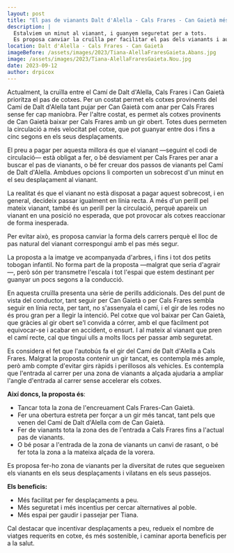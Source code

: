 ```yaml
---
layout: post
title: "El pas de vianants Dalt d'Alella - Cals Frares - Can Gaietà més segur, més ràpid"
description: |
  Estalviem un minut al vianant, i guanyem seguretat per a tots.
  Es proposa canviar la cruïlla per facilitar el pas dels vianants i augmentar la seguretat dels desplaçaments.
location: Dalt d'Alella - Cals Frares - Can Gaietà
imageBefore: /assets/images/2023/Tiana-AlellaFraresGaieta.Abans.jpg
image: /assets/images/2023/Tiana-AlellaFraresGaieta.Nou.jpg
date: 2023-09-12
author: drpicox
---
```


Actualment, la cruïlla entre el Camí de Dalt d'Alella, Cals Frares i Can Gaietà prioritza el pas de cotxes. Per un costat permet els cotxes provinents del Camí de Dalt d'Alella tant pujar per Can Gaietà com anar per Cals Frares sense fer cap maniobra. Per l'altre costat, es permet als cotxes provinents de Can Gaietà baixar per Cals Frares amb un gir obert. Totes dues permeten la circulació a més velocitat pel cotxe, que pot guanyar entre dos i fins a cinc segons en els seus desplaçaments.

El preu a pagar per aquesta millora és que el vianant —seguint el codi de circulació— està obligat a fer, o bé desviament per Cals Frares per anar a buscar el pas de vianants, o bé fer creuar dos passos de vianants pel Camí de Dalt d'Alella. Ambdues opcions li comporten un sobrecost d'un minut en el seu desplaçament al vianant.

La realitat és que el vianant no està disposat a pagar aquest sobrecost, i en general, decideix passar igualment en línia recta. A més d'un perill pel mateix vianant, també és un perill per la circulació, perquè apareix un vianant en una posició no esperada, que pot provocar als cotxes reaccionar de forma inesperada.

Per evitar això, es proposa canviar la forma dels carrers perquè el lloc de pas natural del vianant correspongui amb el pas més segur.

La proposta a la imatge ve acompanyada d'arbres, i fins i tot dos petits tobogan infantil. No forma part de la proposta —malgrat que seria d'agrair—, però són per transmetre l'escala i tot l'espai que estem destinant per guanyar un pocs segons a la conducció.

En aquesta cruïlla presenta una sèrie de perills addicionals. Des del punt de vista del conductor, tant seguir per Can Gaietà o per Cals Frares sembla seguir en línia recta, per tant, no s'assenyala el camí, i el gir de les rodes no és prou gran per a llegir la intenció. Pel cotxe que vol baixar per Can Gaietà, que gràcies al gir obert se'l convida a córrer, amb el que fàcilment pot equivocar-se i acabar en accident, o ensurt. I al mateix al vianant que pren el camí recte, cal que tingui ulls a molts llocs per passar amb seguretat.

Es considera el fet que l'autobús fa el gir del Camí de Dalt d'Alella a Cals Frares. Malgrat la proposta contenir un gir tancat, es contempla més ample, però amb compte d'evitar girs ràpids i perillosos als vehicles. Es contempla que l'entrada al carrer per una zona de vianants a alçada ajudaria a ampliar l'angle d'entrada al carrer sense accelerar els cotxes.

**Així doncs, la proposta és**:

- Tancar tota la zona de l'encreuament Cals Frares-Can Gaietà.
- Fer una obertura estreta per forçar a un gir més tancat, tant pels que venen del Camí de Dalt d'Alella com de Can Gaietà.
- Fer de vianants tota la zona des de l'entrada a Cals Frares fins a l'actual pas de vianants.
- O bé posar a l'entrada de la zona de vianants un canvi de rasant, o bé fer tota la zona a la mateixa alçada de la vorera.

Es proposa fer-ho zona de vianants per la diversitat de rutes que segueixen els vianants en els seus desplaçaments i vilatans en els seus passejos.

**Els beneficis:**

- Més facilitat per fer desplaçaments a peu.
- Més seguretat i més incentius per cercar alternatives al poble.
- Més espai per gaudir i passejar per Tiana.

Cal destacar que incentivar desplaçaments a peu, redueix el nombre de viatges requerits en cotxe, és més sostenible, i caminar aporta beneficis per a la salut.
